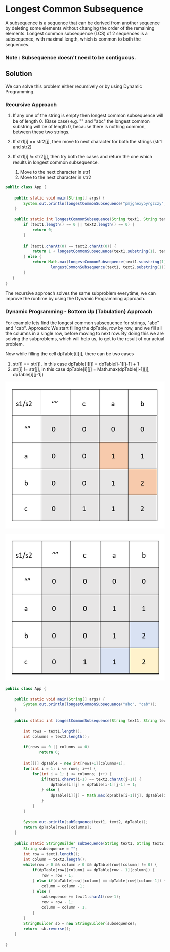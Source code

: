 # Longest Common Subsequence

A subsequence is a sequence that can be derived from another sequence by deleting some elements without changing the order of the remaining elements. Longest common subsequence (LCS) of 2 sequences is a subsequence, with maximal length, which is common to both the sequences.

### Note : Subsequence doesn't need to be contiguous.

## Solution
We can solve this problem either recursively or by using Dynamic Programming. 

### Recursive Approach

1. If any one of the string is empty then longest common subsequence will be of length 0. (Base case)
e.g. "" and "abc" the longest common substring will be of length 0, because there is nothing common, between these two strings. 

2. If str1[i] == str2[j], then move to next character for both the strings (str1 and str2)

3. If str1[i] != str2[j], then try both the cases and return the one which results in longest common subsequence. 
	1. Move to the next character in str1 
	2. Move to the next character in str2


```java
public class App {
	
	public static void main(String[] args) {
		System.out.println(longestCommonSubsequence("pmjghexybyrgzczy", "hafcdqbgncrcbihkd"));
	}

	public static int longestCommonSubsequence(String text1, String text2) {
		if (text1.length() == 0 || text2.length() == 0) {
			return 0;
		}

		if (text1.charAt(0) == text2.charAt(0)) {
			return 1 + longestCommonSubsequence(text1.substring(1), text2.substring(1));
		} else {
			return Math.max(longestCommonSubsequence(text1.substring(1), text2),
					longestCommonSubsequence(text1, text2.substring(1)));
		}
   }
}

```

The recursive approach solves the same subproblem everytime, we can improve the runtime by using the Dynamic Programming approach.

### Dynamic Programming - Bottom Up (Tabulation) Approach
For example lets find the longest common subsequence for strings, "abc" and "cab". 
Approach: We start filling the dpTable, row by row, and we fill all the columns in a single row, before moving to next row. 
By doing this we are solving the subproblems, which will help us, to get to the result of our actual problem.

Now while filling the cell dpTable[i][j], there can be two cases
1. str[i] == str[j], in this case dpTable[i][j] = dpTable[i-1][j-1] + 1
2. str[i] != str[j], in this case dpTable[i][j] = Math.max(dpTable[i-1][j], dpTable[i][j-1])

![When we can move to only right left](LCS-1.PNG?raw=true "Title")



![When we can move to only right left](LCS-2.PNG?raw=true "Title")

```java
public class App {
	
	public static void main(String[] args) {
		System.out.println(longestCommonSubsequence("abc", "cab"));
	}

	public static int longestCommonSubsequence(String text1, String text2) {

		int rows = text1.length();
		int columns = text2.length();
		
		if(rows == 0 || columns == 0)
	           return 0;
		
		int[][] dpTable = new int[rows+1][columns+1];
		for(int i = 1; i <= rows; i++) {
			for(int j = 1; j <= columns; j++) {
				if(text1.charAt(i-1) == text2.charAt(j-1)) {
					dpTable[i][j] = dpTable[i-1][j-1] + 1;
				} else {
					dpTable[i][j] = Math.max(dpTable[i-1][j], dpTable[i][j-1]);
				}
			}
		}

		System.out.println(subSequence(text1, text2, dpTable));
		return dpTable[rows][columns];
	}
	
	public static StringBuilder subSequence(String text1, String text2, int[][] dpTable) {
		String subsequence = "";
		int row = text1.length();
		int column = text2.length();
		while(row > 0 && column > 0 && dpTable[row][column] != 0) {
			if(dpTable[row][column] == dpTable[row - 1][column]) {
				row = row - 1;
			} else if(dpTable[row][column] == dpTable[row][column-1]) {
				column = column -1;
			} else {
				subsequence += text1.charAt(row-1);
				row = row - 1;
				column = column - 1; 
			}
		}
		StringBuilder sb = new StringBuilder(subsequence);
		return  sb.reverse();
	}

}
```
